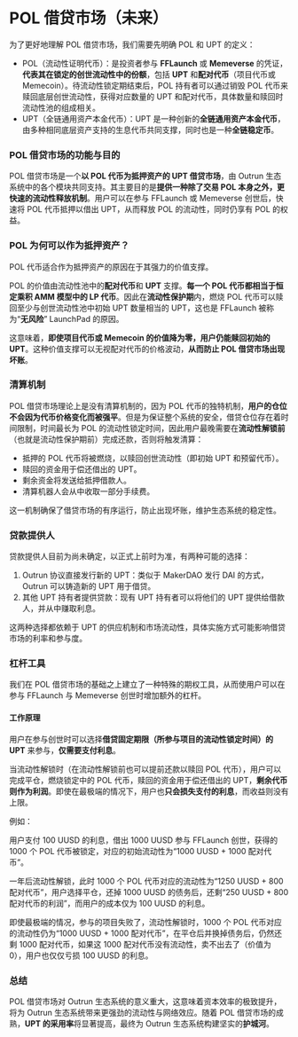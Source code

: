 # POL 借贷市场（未来）

为了更好地理解 POL 借贷市场，我们需要先明确 POL 和 UPT 的定义：

* POL（流动性证明代币）：是投资者参与 **FFLaunch** 或 **Memeverse** 的凭证，**代表其在锁定的创世流动性中的份额**，包括 **UPT** 和**配对代币**（项目代币或 Memecoin）。待流动性锁定期结束后，POL 持有者可以通过销毁 POL 代币来赎回底层创世流动性，获得对应数量的 UPT 和配对代币，具体数量和赎回时流动性池的组成相关。
* UPT（全链通用资产本金代币）：UPT 是一种创新的**全链通用资产本金代币**，由多种相同底层资产支持的生息代币共同支撑，同时也是一种**全链稳定币**。

### **POL 借贷市场的功能与目的**

POL 借贷市场是一个**以 POL 代币为抵押资产的 UPT 借贷市场**，由 Outrun 生态系统中的各个模块共同支持。其主要目的是**提供一种除了交易 POL 本身之外，更快速的流动性释放机制**。用户可以在参与 FFLaunch 或 Memeverse 创世后，快速将 POL 代币抵押以借出 UPT，从而释放 POL 的流动性，同时仍享有 POL 的权益。

### **POL 为何可以作为抵押资产？**

POL 代币适合作为抵押资产的原因在于其强力的价值支撑。

POL 的价值由流动性池中的**配对代币**和 **UPT** 支撑。**每一个 POL 代币都相当于恒定乘积 AMM 模型中的 LP 代币**。因此在**流动性保护期**内，燃烧 POL 代币可以赎回至少与创世流动性池中初始 UPT 数量相当的 UPT，这也是 FFLaunch 被称为“**无风险**” LaunchPad 的原因。

这意味着，**即使项目代币或 Memecoin 的价值降为零，用户仍能赎回初始的 UPT**。这种价值支撑可以无视配对代币的价格波动，**从而防止 POL 借贷市场出现坏账**。

### **清算机制**

POL 借贷市场理论上是没有清算机制的，因为 POL 代币的独特机制，**用户的仓位不会因为代币价格变化而被强平**。但是为保证整个系统的安全，借贷仓位存在着时间限制，时间最长为 POL 的流动性锁定时间，因此用户最晚需要在**流动性解锁前**（也就是流动性保护期前）完成还款，否则将触发清算：

* 抵押的 POL 代币将被燃烧，以赎回创世流动性（即初始 UPT 和预留代币）。
* 赎回的资金用于偿还借出的 UPT。
* 剩余资金将发送给抵押借款人。
* 清算机器人会从中收取一部分手续费。

这一机制确保了借贷市场的有序运行，防止出现坏账，维护生态系统的稳定性。

### **贷款提供人**

贷款提供人目前为尚未确定，以正式上前时为准，有两种可能的选择：

1. Outrun 协议直接发行新的 UPT：类似于 MakerDAO 发行 DAI 的方式，Outrun 可以铸造新的 UPT 用于借贷。
2. 其他 UPT 持有者提供贷款：现有 UPT 持有者可以将他们的 UPT 提供给借款人，并从中赚取利息。

这两种选择都依赖于 UPT 的供应机制和市场流动性，具体实施方式可能影响借贷市场的利率和参与度。

### **杠杆工具**

我们在 POL 借贷市场的基础之上建立了一种特殊的期权工具，从而使用户可以在参与 FFLaunch 与 Memeverse 创世时增加额外的杠杆。

#### **工作原理**

用户在参与创世时可以选择**借贷固定期限（所参与项目的流动性锁定时间）的 UPT** 来参与，**仅需要支付利息**。

当流动性解锁时（在流动性解锁前也可以提前还款以赎回 POL 代币），用户可以完成平仓，燃烧锁定中的 POL 代币，赎回的资金用于偿还借出的 UPT，**剩余代币则作为利润**。即使在最极端的情况下，用户也**只会损失支付的利息**，而收益则没有上限。

例如：

用户支付 100 UUSD 的利息，借出 1000 UUSD 参与 FFLaunch 创世，获得的 1000 个 POL 代币被锁定，对应的初始流动性为“1000 UUSD + 1000 配对代币”。

一年后流动性解锁，此时 1000 个 POL 代币对应的流动性为“1250 UUSD + 800 配对代币”，用户选择平仓，还掉 1000 UUSD 的债务后，还剩“250 UUSD + 800 配对代币的利润”，而用户的成本仅为 100 UUSD 的利息。

即使最极端的情况，参与的项目失败了，流动性解锁时，1000 个 POL 代币对应的流动性仍为“1000 UUSD + 1000 配对代币”，在平仓后并换掉债务后，仍然还剩 1000 配对代币，如果这 1000 配对代币没有流动性，卖不出去了（价值为 0），用户也仅仅亏损 100 UUSD 的利息。

### **总结**

POL 借贷市场对 Outrun 生态系统的意义重大，这意味着资本效率的极致提升，将为 Outrun 生态系统带来更强劲的流动性与网络效应。随着 POL 借贷市场的成熟，**UPT 的采用率**将显著提高，最终为 Outrun 生态系统构建坚实的**护城河**。
